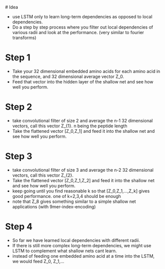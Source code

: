 # Idea 

* use LSTM only to learn long-term dependencies as opposed to local dependencies. 
* Do a step by step process where you filter out local dependencies of various radii and look at the performance. (very similar to fourier transforms)

# Step 1

* Take your 32 dimensional embedded amino acids for each amino acid in the sequence, and 32 dimensional average vector Z_0. 
* Feed that vector into the hidden layer of the shallow net and see how well you perform.

# Step 2

* take convolutional filter of size 2 and average the n-1 32 dimensional vectors, call this vector Z_{1}. n being the peptide length
* Take the flattened vector [Z_0,Z_1] and feed it into the shallow net and see how well you perform.

# Step 3

* take convolutional filter of size 3 and average the n-2 32 dimensional vectors, call this vector Z_{2}.
* Take the flattened vector [Z_0,Z_1,Z_2] and feed it into the shallow net and see how well you perform.
* keep going until you find reasonable k so that [Z_0,Z_1,...,Z_k] gives good performance. one of k=2,3,4 should be enough
* note that Z_8 gives something similar to a simple shallow net applications (with 9mer-index-encoding)

# Step 4

* So far we have learned local dependencies with different radii. 
* If there is still more complex long-term dependencies, we might use LSTM to complement what shallow nets cant learn. 
* instead of feeding one embedded amino acid at a time into the LSTM, we would feed Z_0, Z_1,...
